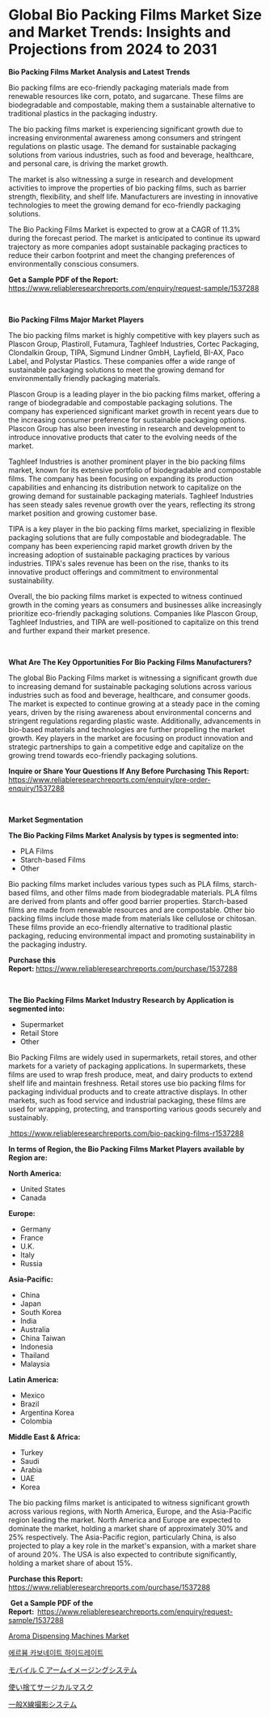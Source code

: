<p><h1>Global Bio Packing Films Market Size and Market Trends: Insights and Projections from 2024 to 2031</h1></p><p><strong>Bio Packing Films Market Analysis and Latest Trends</strong></p>
<p><p>Bio packing films are eco-friendly packaging materials made from renewable resources like corn, potato, and sugarcane. These films are biodegradable and compostable, making them a sustainable alternative to traditional plastics in the packaging industry.</p><p>The bio packing films market is experiencing significant growth due to increasing environmental awareness among consumers and stringent regulations on plastic usage. The demand for sustainable packaging solutions from various industries, such as food and beverage, healthcare, and personal care, is driving the market growth.</p><p>The market is also witnessing a surge in research and development activities to improve the properties of bio packing films, such as barrier strength, flexibility, and shelf life. Manufacturers are investing in innovative technologies to meet the growing demand for eco-friendly packaging solutions.</p><p>The Bio Packing Films Market is expected to grow at a CAGR of 11.3% during the forecast period. The market is anticipated to continue its upward trajectory as more companies adopt sustainable packaging practices to reduce their carbon footprint and meet the changing preferences of environmentally conscious consumers.</p></p>
<p><strong>Get a Sample PDF of the Report:&nbsp;</strong> <a href="https://www.reliableresearchreports.com/enquiry/request-sample/1537288">https://www.reliableresearchreports.com/enquiry/request-sample/1537288</a></p>
<p>&nbsp;</p>
<p><strong>Bio Packing Films Major Market Players</strong></p>
<p><p>The bio packing films market is highly competitive with key players such as Plascon Group, Plastiroll, Futamura, Taghleef Industries, Cortec Packaging, Clondalkin Group, TIPA, Sigmund Lindner GmbH, Layfield, BI-AX, Paco Label, and Polystar Plastics. These companies offer a wide range of sustainable packaging solutions to meet the growing demand for environmentally friendly packaging materials.</p><p>Plascon Group is a leading player in the bio packing films market, offering a range of biodegradable and compostable packaging solutions. The company has experienced significant market growth in recent years due to the increasing consumer preference for sustainable packaging options. Plascon Group has also been investing in research and development to introduce innovative products that cater to the evolving needs of the market.</p><p>Taghleef Industries is another prominent player in the bio packing films market, known for its extensive portfolio of biodegradable and compostable films. The company has been focusing on expanding its production capabilities and enhancing its distribution network to capitalize on the growing demand for sustainable packaging materials. Taghleef Industries has seen steady sales revenue growth over the years, reflecting its strong market position and growing customer base.</p><p>TIPA is a key player in the bio packing films market, specializing in flexible packaging solutions that are fully compostable and biodegradable. The company has been experiencing rapid market growth driven by the increasing adoption of sustainable packaging practices by various industries. TIPA's sales revenue has been on the rise, thanks to its innovative product offerings and commitment to environmental sustainability.</p><p>Overall, the bio packing films market is expected to witness continued growth in the coming years as consumers and businesses alike increasingly prioritize eco-friendly packaging solutions. Companies like Plascon Group, Taghleef Industries, and TIPA are well-positioned to capitalize on this trend and further expand their market presence.</p></p>
<p>&nbsp;</p>
<p><strong>What Are The Key Opportunities For Bio Packing Films Manufacturers?</strong></p>
<p><p>The global Bio Packing Films market is witnessing a significant growth due to increasing demand for sustainable packaging solutions across various industries such as food and beverage, healthcare, and consumer goods. The market is expected to continue growing at a steady pace in the coming years, driven by the rising awareness about environmental concerns and stringent regulations regarding plastic waste. Additionally, advancements in bio-based materials and technologies are further propelling the market growth. Key players in the market are focusing on product innovation and strategic partnerships to gain a competitive edge and capitalize on the growing trend towards eco-friendly packaging solutions.</p></p>
<p><strong>Inquire or Share Your Questions If Any Before Purchasing This Report:</strong> <a href="https://www.reliableresearchreports.com/enquiry/pre-order-enquiry/1537288">https://www.reliableresearchreports.com/enquiry/pre-order-enquiry/1537288</a></p>
<p>&nbsp;</p>
<p><strong>Market Segmentation</strong></p>
<p><strong>The Bio Packing Films Market Analysis by types is segmented into:</strong></p>
<p><ul><li>PLA Films</li><li>Starch-based Films</li><li>Other</li></ul></p>
<p><p>Bio packing films market includes various types such as PLA films, starch-based films, and other films made from biodegradable materials. PLA films are derived from plants and offer good barrier properties. Starch-based films are made from renewable resources and are compostable. Other bio packing films include those made from materials like cellulose or chitosan. These films provide an eco-friendly alternative to traditional plastic packaging, reducing environmental impact and promoting sustainability in the packaging industry.</p></p>
<p><strong>Purchase this Report:&nbsp;</strong><a href="https://www.reliableresearchreports.com/purchase/1537288">https://www.reliableresearchreports.com/purchase/1537288</a></p>
<p>&nbsp;</p>
<p><strong>The Bio Packing Films Market Industry Research by Application is segmented into:</strong></p>
<p><ul><li>Supermarket</li><li>Retail Store</li><li>Other</li></ul></p>
<p><p>Bio Packing Films are widely used in supermarkets, retail stores, and other markets for a variety of packaging applications. In supermarkets, these films are used to wrap fresh produce, meat, and dairy products to extend shelf life and maintain freshness. Retail stores use bio packing films for packaging individual products and to create attractive displays. In other markets, such as food service and industrial packaging, these films are used for wrapping, protecting, and transporting various goods securely and sustainably.</p></p>
<p><a href="https://www.reliableresearchreports.com/bio-packing-films-r1537288">&nbsp;https://www.reliableresearchreports.com/bio-packing-films-r1537288</a></p>
<p><strong>In terms of Region, the Bio Packing Films Market Players available by Region are:</strong></p>
<p>
    <p> <strong> North America: </strong>
        <ul>
            <li>United States</li>
            <li>Canada</li>
        </ul>
        </p> 
    <p> <strong> Europe: </strong>
        <ul>
            <li>Germany</li>
            <li>France</li>
            <li>U.K.</li>
            <li>Italy</li>
            <li>Russia</li>
        </ul>
        </p> 
    <p> <strong> Asia-Pacific: </strong>
        <ul>
            <li>China</li>
            <li>Japan</li>
            <li>South Korea</li>
            <li>India</li>
            <li>Australia</li>
            <li>China Taiwan</li>
            <li>Indonesia</li>
            <li>Thailand</li>
            <li>Malaysia</li>
        </ul>
        </p> 
    <p> <strong> Latin America: </strong>
        <ul>
            <li>Mexico</li>
            <li>Brazil</li>
            <li>Argentina Korea</li>
            <li>Colombia</li>
        </ul>
        </p> 
    <p> <strong> Middle East & Africa: </strong>
        <ul>
            <li>Turkey</li>
            <li>Saudi</li>
            <li>Arabia</li>
            <li>UAE</li>
            <li>Korea</li>
        </ul>
    </p>
    </p>
<p><p>The bio packing films market is anticipated to witness significant growth across various regions, with North America, Europe, and the Asia-Pacific region leading the market. North America and Europe are expected to dominate the market, holding a market share of approximately 30% and 25% respectively. The Asia-Pacific region, particularly China, is also projected to play a key role in the market's expansion, with a market share of around 20%. The USA is also expected to contribute significantly, holding a market share of about 15%.</p></p>
<p><strong>Purchase this Report: </strong><a href="https://www.reliableresearchreports.com/purchase/1537288">https://www.reliableresearchreports.com/purchase/1537288</a></p>
<p>&nbsp;<strong>Get a Sample PDF of the Report:&nbsp;&nbsp;</strong><a href="https://www.reliableresearchreports.com/enquiry/request-sample/1537288">https://www.reliableresearchreports.com/enquiry/request-sample/1537288</a></p>
<p><strong></strong></p>
<p><p><a href="https://github.com/MaraKoelpin2023/Market-Research-Report-List-1/blob/main/aroma-dispensing-machines-market.md">Aroma Dispensing Machines Market</a></p><p><a href="https://medium.com/@adrainratke34/2024-2031-%EA%B8%B0%EA%B0%84-%EB%8F%99%EC%95%88-%EC%98%88%EC%B8%A1%EB%90%9C-%EC%97%90%EB%A5%B4%EB%B8%80-%ED%83%84%EC%82%B0%EC%88%98%EC%97%BC-%EC%8B%9C%EC%9E%A5-%EB%8F%99%ED%96%A5-%EB%B0%8F-%EC%8B%9C%EC%9E%A5-%EB%B6%84%EC%84%9D-2f08d4f0b0a6">에르븀 카보네이트 하이드레이트</a></p><p><a href="https://github.com/efcvopdgkdx128/Market-Research-Report-List-2/blob/main/138649198255.md">モバイル C アームイメージングシステム</a></p><p><a href="https://medium.com/@lewisbechtelar1964/%E4%BD%BF%E3%81%84%E6%8D%A8%E3%81%A6%E6%89%8B%E8%A1%93%E7%94%A8%E3%83%9E%E3%82%B9%E3%82%AF%E3%81%AE%E5%B8%82%E5%A0%B4%E8%A6%8F%E6%A8%A1%E3%81%A8%E5%B8%82%E5%A0%B4%E5%8B%95%E5%90%91-%E5%AE%8C%E5%85%A8%E3%81%AA%E7%94%A3%E6%A5%AD%E6%A6%82%E8%A6%81-2024%E5%B9%B4%E3%81%8B%E3%82%892031%E5%B9%B4-df2873faffe0">使い捨てサージカルマスク</a></p><p><a href="https://github.com/hwbcz413288296/Market-Research-Report-List-2/blob/main/788078798256.md">一般X線撮影システム</a></p></p>